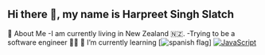## Hi there 👋, my name is Harpreet Singh Slatch
🙋 About Me
     -I am currently living in New Zealand 🇳🇿. 
     -Trying to be a software engineer 👨‍💻
🌱 I’m currently learning 
   [![spanish flag](assets/spanish-flag-round.svg)]
   [![JavaScript](http://3con14.biz/code/_data/js/intro/js-logo.png)](https://developer.mozilla.org/en-US/docs/Web/JavaScript)
<!--
**slatch05/slatch05** is a ✨ _special_ ✨ repository because its `README.md` (this file) appears on your GitHub profile.

Here are some ideas to get you started:

- 🔭 I’m currently working on ...
- 🌱 I’m currently learning ...
- 👯 I’m looking to collaborate on ...
- 🤔 I’m looking for help with ...
- 💬 Ask me about ...
- 📫 How to reach me: ...
- 😄 Pronouns: ...
- ⚡ Fun fact: ...
-->
